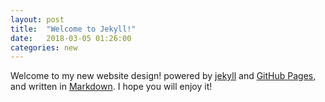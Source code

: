 ```yaml
---
layout: post
title:  "Welcome to Jekyll!"
date:   2018-03-05 01:26:00
categories: new
---
```


<!-- ## New design -->

Welcome to my new website design! powered by [jekyll](http://jekyllrb.com) and [GitHub Pages](https://pages.github.com/), and written in [Markdown](https://es.wikipedia.org/wiki/Markdown). I hope you will enjoy it!

